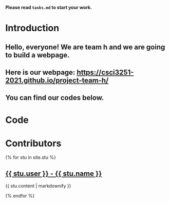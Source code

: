
**Please read `tasks.md` to start your work.**
 
# Introduction

## Hello, everyone! We are team h and we are going to build a webpage. 
## Here is our webpage: https://csci3251-2021.github.io/project-team-h/
## You can find our codes below. 

# Code

# Contributors
{% for stu in site.stu %}
  <h2>
    <a href="{{ stu.url }}">
      {{ stu.user }} - {{ stu.name }}
    </a>
  </h2>
  <p>{{ stu.content | markdownify }}</p>
{% endfor %}
